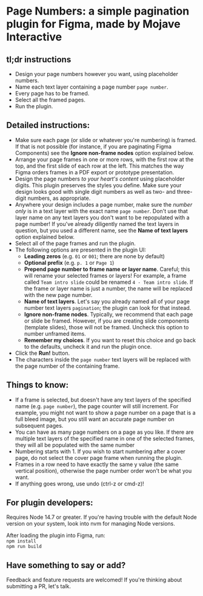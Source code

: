 # Page Numbers: a simple pagination plugin for Figma, made by Mojave Interactive

## tl;dr instructions
- Design your page numbers however you want, using placeholder numbers. 
- Name each text layer containing a page number `page number`.
- Every page has to be framed.
- Select all the framed pages.
- Run the plugin.

## Detailed instructions:
- Make sure each page (or slide or whatever you're numbering) is framed. If that is not possible (for instance, if you are paginating Figma Components) see the __Ignore non-frame nodes__ option explained below.
- Arrange your page frames in one or more rows, with the first row at the top, and the first slide of each row at the left. This matches the way Figma orders frames in a PDF export or prototype presentation.
- Design the page numbers *to your heart's content* using placeholder digits. This plugin preserves the styles you define. Make sure your design looks good with single digit numbers as well as two- and three- digit numbers, as appropriate.
- Anywhere your design includes a page number, make sure the *number only* is in a text layer with the exact name `page number`. Don't use that layer name on any text layers you don't want to be repopulated with a page number! If you've already diligently named the text layers in question, but you used a different name, see the __Name of text layers__ option explained below.
- Select all of the page frames and run the plugin.
- The following options are presented in the plugin UI:
    - __Leading zeros__ (e.g. `01` or `001`; there are none by default)
    - __Optional prefix__ (e.g. `p. 1` or `Page 1`)
    - __Prepend page number to frame name or layer name__. Careful; this will rename your selected frames or layers! For example, a frame called `Team intro slide` could be renamed `4 - Team intro slide`. If the frame or layer name is just a number, the name will be replaced with the new page number.
    - __Name of text layers__. Let's say you already named all of your page number text layers `pagination`; the plugin can look for that instead.
    - __Ignore non-frame nodes__. Typically, we recommend that each page or slide be framed. However, if you are creating slide components (template slides), those will not be framed. Uncheck this option to number unframed items.
    - __Remember my choices__. If you want to reset this choice and go back to the defaults, uncheck it and run the plugin once.
- Click the __Run!__ button.
- The characters inside the `page number` text layers will be replaced with the page number of the containing frame.


## Things to know:
- If a frame is selected, but doesn't have any text layers of the specified name (e.g. `page number`), the page counter will still increment. For example, you might not want to show a page number on a page that is a full bleed image, but you still want an accurate page number on subsequent pages.
- You can have as many page numbers on a page as you like. If there are multiple text layers of the specified name in one of the selected frames, they will all be populated with the same number
- Numbering starts with 1. If you wish to start numbering after a cover page, do not select the cover page frame when running the plugin.
- Frames in a row need to have exactly the same y value (the same vertical position), otherwise the page number order won't be what you want.
- If anything goes wrong, use undo (ctrl-z or cmd-z)!

## For plugin developers:
Requires Node 14.7 or greater. If you're having trouble with the default Node version on your system, look into nvm for managing Node versions.

After loading the plugin into Figma, run:  
`npm install`  
`npm run build`

## Have something to say or add?
Feedback and feature requests are welcomed! If you're thinking about submitting a PR, let's talk.
